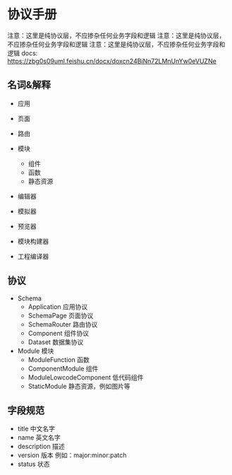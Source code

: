 # 协议手册

注意：这里是纯协议层，不应掺杂任何业务字段和逻辑
注意：这里是纯协议层，不应掺杂任何业务字段和逻辑
注意：这里是纯协议层，不应掺杂任何业务字段和逻辑
docs: <https://zbg0s09uml.feishu.cn/docx/doxcn24BiNn72LMnUnYw0eVUZNe>

## 名词&解释

- 应用
- 页面
- 路由
- 模块
  - 组件
  - 函数
  - 静态资源

- 编辑器
- 模拟器
- 预览器

- 模块构建器
- 工程编译器

## 协议

- Schema
  - Application 应用协议
  - SchemaPage 页面协议
  - SchemaRouter 路由协议
  - Component 组件协议
  - Dataset 数据集协议
- Module 模块
  - ModuleFunction 函数
  - ComponentModule 组件
  - ModuleLowcodeComponent 低代码组件
  - StaticModule 静态资源，例如图片等

## 字段规范

- title 中文名字
- name 英文名字
- description 描述
- version 版本 例如：major:minor:patch
- status 状态
